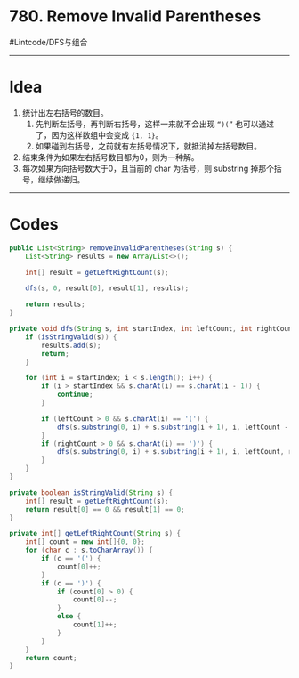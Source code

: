 # 780. Remove Invalid Parentheses
#Lintcode/DFS与组合
- - - -
# Idea
1. 统计出左右括号的数目。
	1. 先判断左括号，再判断右括号，这样一来就不会出现 `“)(”` 也可以通过了，因为这样数组中会变成 `{1, 1}`。
	2. 如果碰到右括号，之前就有左括号情况下，就抵消掉左括号数目。
2. 结束条件为如果左右括号数目都为0，则为一种解。
3. 每次如果方向括号数大于0，且当前的 char 为括号，则 substring 掉那个括号，继续做递归。
- - - -
# Codes
```java
public List<String> removeInvalidParentheses(String s) {
    List<String> results = new ArrayList<>();

    int[] result = getLeftRightCount(s);

    dfs(s, 0, result[0], result[1], results);

    return results;
}

private void dfs(String s, int startIndex, int leftCount, int rightCount, List<String> results) {
    if (isStringValid(s)) {
        results.add(s);
        return;
    }

    for (int i = startIndex; i < s.length(); i++) {
        if (i > startIndex && s.charAt(i) == s.charAt(i - 1)) {
            continue;
        }

        if (leftCount > 0 && s.charAt(i) == '(') {
            dfs(s.substring(0, i) + s.substring(i + 1), i, leftCount - 1, rightCount, results);
        }
        if (rightCount > 0 && s.charAt(i) == ')') {
            dfs(s.substring(0, i) + s.substring(i + 1), i, leftCount, rightCount - 1, results);
        }
    }
}

private boolean isStringValid(String s) {
    int[] result = getLeftRightCount(s);
    return result[0] == 0 && result[1] == 0;
}

private int[] getLeftRightCount(String s) {
    int[] count = new int[]{0, 0};
    for (char c : s.toCharArray()) {
        if (c == '(') {
            count[0]++;
        }
        if (c == ')') {
            if (count[0] > 0) {
                count[0]--;
            }
            else {
                count[1]++;
            }
        }
    }
    return count;
}
```